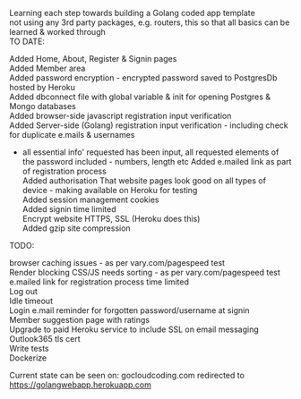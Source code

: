 Learning each step towards building a Golang coded app template  
not using any 3rd party packages, e.g. routers, this so that all basics can be learned & worked through  
TO DATE:  
  
Added Home, About, Register & Signin pages  
Added Member area  
Added password encryption - encrypted password saved to PostgresDb hosted by Heroku  
Added dbconnect file with global variable & init for opening Postgres & Mongo databases  
Added browser-side javascript registration input verification  
Added Server-side (Golang) registration input verification - including check for duplicate e.mails & usernames  
  -  all essential info' requested has been input, all requested elements of the password included - numbers, length etc
Added e.mailed link as part of registration process  
Added authorisation 
That website pages look good on all types of device - making available on Heroku for testing  
Added session management cookies  
Added signin time limited  
Encrypt website HTTPS, SSL (Heroku does this)  
Added gzip site compression  
  
TODO:  
  
browser caching issues - as per vary.com/pagespeed test  
Render blocking CSS/JS needs sorting - as per vary.com/pagespeed test  
e.mailed link for registration process time limited  
Log out  
Idle timeout  
Login e.mail reminder for forgotten password/username at signin  
Member suggestion page with ratings  
Upgrade to paid Heroku service to include SSL on email messaging  
Outlook365 tls cert  
Write tests  
Dockerize  
  
Current state can be seen on: gocloudcoding.com redirected to  https://golangwebapp.herokuapp.com  
